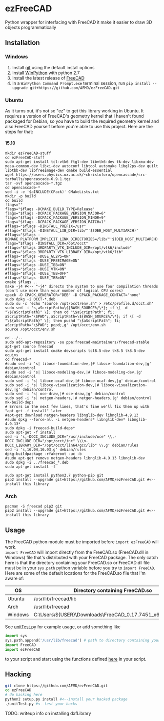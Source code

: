 # ezFreeCAD
Python wrapper for interfacing with FreeCAD it make it easier to draw 3D objects programmatically

## Installation

### Windows
1. Install [git](https://git-scm.com/downloads) using the default install options
1. Install [WinPython](https://github.com/winpython/winpython/releases/tag/1.2.20151029) with python 2.7
1. Install the latest release of [FreeCAD](https://github.com/FreeCAD/FreeCAD/releases)
1. In a `WinPython Command Prompt.exe` terminal session, run `pip install --upgrade git+https://github.com/AFMD/ezFreeCAD.git`

### Ubuntu
As it turns out, it's not so "ez" to get this library working in Ubuntu. It requires a version of FreeCAD's geometry kernel that I haven't found packaged for Debian, so you have to build the required geometry kernel and also FreeCAD yourself before you're able to use this project. Here are the steps for that:
#### 15.10
```
mkdir ezFreeCAD-stuff
cd ezFreeCAD-stuff
sudo apt-get install tcl-vtk6 ftgl-dev libvtk6-dev tk-dev libxmu-dev mesa-common-dev libxi-dev autoconf libtool automake libgl2ps-dev quilt libtbb-dev libfreeimage-dev cmake build-essential
wget https://users.physics.ox.ac.uk/~christoforo/opencascade/src-tarballs/opencascade-6.9.1.tgz
tar -xvf opencascade-*.tgz
cd opencascade-*
sed -i -e '$aINCLUDE(CPack)' CMakeLists.txt
mkdir -p build
cd build
flags=""
flags="$flags -DCMAKE_BUILD_TYPE=Release"
flags="$flags -DCPACK_PACKAGE_VERSION_MAJOR=6"
flags="$flags -DCPACK_PACKAGE_VERSION_MINOR=9"
flags="$flags -DCPACK_PACKAGE_VERSION_PATCH=1"
#flags="$flags -DINSTALL_PREFIX=/usr"
#flags="$flags -DINSTALL_LIB_DIR=lib/"'$(DEB_HOST_MULTIARCH)'
#flags="$flags -DCMAKE_PLATFORM_IMPLICIT_LINK_DIRECTORIES=/lib/"'$(DEB_HOST_MULTIARCH)'";/usr/lib/"'$(DEB_HOST_MULTIARCH)'
flags="$flags -DINSTALL_DIR=/opt/occt"
#flags="$flags 3RDPARTY_VTK_INCLUDE_DIR=/opt/vtk6/include"
#flags="$flags 3RDPARTY_VTK_LIBRARY_DIR=/opt/vtk6/lib"
#flags="$flags -DUSE_GL2PS=ON"
#flags="$flags -DUSE_FREEIMAGE=ON"
#flags="$flags -DUSE_TBB=ON"
#flags="$flags -DUSE_VTK=ON"
#flags="$flags -DUSE_TBB=OFF"
#flags="$flags -DUSE_TBB=ON"
cmake $flags ..
make -j4 #<-- "-j4" directs the system to use four compilation threads (don't use more than your number of logical CPU cores)
cpack -D CPACK_GENERATOR="DEB" -D CPACK_PACKAGE_CONTACT="none"
sudo dpkg -i OCCT-*.deb
sudo su -c 'echo "source /opt/occt/env.sh" > /etc/profile.d/occt.sh'
sudo sed -i 's,aScriptPath=\${BASH_SOURCE%/\*}; if \[ -d "\${aScriptPath}" \]; then cd "\$aScriptPath"; fi; aScriptPath="\$PWD";,aScriptPath=\${BASH_SOURCE%/\*}; if \[ -d "\${aScriptPath}" \]; then pushd "\$aScriptPath"; fi; aScriptPath="\$PWD"; popd;,g' /opt/occt/env.sh
source /opt/occt/env.sh

cd ../..
sudo add-apt-repository -su ppa:freecad-maintainers/freecad-stable
apt-get source freecad
sudo apt-get install cmake devscripts tcl8.5-dev tk8.5 tk8.5-dev equivs
cd freecad-*
#sudo sed -i 's| liboce-foundation-dev,|# liboce-foundation-dev,|g' debian/control
#sudo sed -i 's| liboce-modeling-dev,|# liboce-modeling-dev,|g' debian/control
sudo sed -i 's| liboce-ocaf-dev,|# liboce-ocaf-dev,|g' debian/control
sudo sed -i 's| liboce-visualization-dev,|# liboce-visualization-dev,|g' debian/control
sudo sed -i 's| oce-draw,|# oce-draw,|g' debian/control
sudo sed -i 's| netgen-headers,|# netgen-headers,|g' debian/control
mk-build-deps
# Errors in the next few lines, that's fine we'll fix them up with "apt-get -f install" later
#apt-get download netgen-headers libnglib-dev libnglib-4.9.13
#sudo dpkg --force-all -i netgen-headers* libnglib-dev* libnglib-4.9.13*
sudo dpkg -i freecad-build-deps*
sudo apt-get -f install
sed -i 's,-DOCC_INCLUDE_DIR="/usr/include/oce" \\,-DOCC_INCLUDE_DIR="/opt/occt/inc" \\\n-DOCC_LIBRARY_DIR="/opt/occt/lin64/gcc/lib" \\,g' debian/rules
sed -i 's,16.04,16.03,g' debian/rules
dpkg-buildpackage -rfakeroot -uc -b
#sudo apt-get remove netgen-headers libnglib-4.9.13 libnglib-dev
sudo dpkg -i ../freecad_*.deb
sudo apt-get install -f

sudo apt-get install python2.7 python-pip git
pip2 install --upgrade git+https://github.com/AFMD/ezFreeCAD.git #<-- install this library
```
### Arch
```
pacman -S freecad pip2 git
pip2 install --upgrade git+https://github.com/AFMD/ezFreeCAD.git #<-- install this library
```
## Usage
The FreeCAD python module must be imported before `import ezFreeCAD` will work.  
`import FreeCAD` will import directly from the FreeCAD.so (FreeCAD.dll in Windows) file that's distributed with your FreeCAD package. The only catch here is that the directory containing your FreeCAD.so or FreeCAD.dll file must be in your `sys.path` python variable before you try to `import FreeCAD`.  
Here are some of the default locations for the FreeCAD.so file that I'm aware of:  

OS | Directory containing FreeCAD.so
---|---
Ubuntu | /usr/lib/freecad/lib
Arch | /usr/lib/freecad
Windows | C:\\Users\\${USER}\\Downloads\\FreeCAD_0.17.7451_x64_dev_win\\bin

See [unitTest.py](/unitTest.py) for example usage, or add something like
```python
import sys
sys.path.append('/usr/lib/freecad') # path to directory containing your FreeCAD.so or FreeCAD.dll file
import FreeCAD
import ezFreeCAD
```
to your script and start using the functions defined [here](/ezFreeCAD/__init__.py) in your script.

## Hacking
```bash
git clone https://github.com/AFMD/ezFreeCAD.git
cd ezFreeCAD
# do hacking here
python2 setup.py install #<--install your hacked package
./unitTest.py #<--test your hacks
```

TODO: writeup info on installing dxfLibrary
